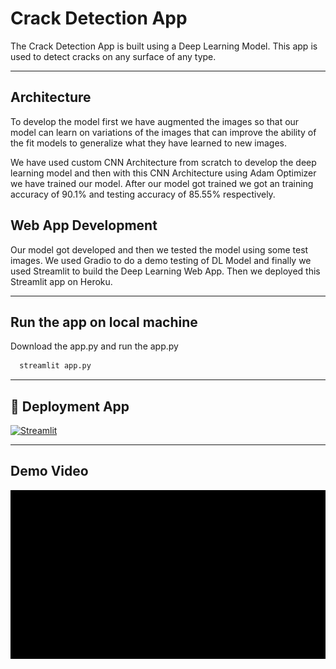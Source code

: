 
# Crack Detection App

 The Crack Detection App is built using a Deep Learning Model. This app is
 used to detect cracks on any surface of any type.
*******************************************************************
## Architecture
 To develop the model first we have augmented the images so that our 
 model can learn on variations of the images that can improve the ability of the fit models to generalize what they have learned to new images.

 
 We have used custom CNN Architecture from scratch to develop the deep learning
 model and then with this CNN Architecture using Adam Optimizer we 
 have trained our model. After our model got trained we got an training 
 accuracy of 90.1% and testing accuracy of 85.55% respectively.

## Web App Development
 Our model got developed and then we tested the model using some
 test images. We used Gradio to do a demo testing of DL Model and finally
 we used Streamlit to build the Deep Learning Web App. Then we 
 deployed this Streamlit app on Heroku.

*******************************************************************





## Run the app on local machine

Download the app.py and run the app.py

```bash
  streamlit app.py
```
*******************************************************************
## 🔗 Deployment App
[![Streamlit](https://img.shields.io/badge/STREAMLIT-565?style=for-the-badge&logo=ko-fi&logoColor=white)](https://crack-detection-app.herokuapp.com/)
*******************************************************************
## Demo Video
![Demo Video](./Crack.gif)


